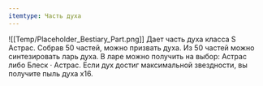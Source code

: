 ```yaml
---
itemtype: Часть духа
---
```

![[Temp/Placeholder_Bestiary_Part.png]]
Дает часть духа класса S Астрас. Собрав 50 частей, можно призвать духа. Из 50 частей можно синтезировать ларь духа. В ларе можно получить на выбор: Астрас либо Блеск · Астрас. Если дух достиг максимальной звездности, вы получите пыль духа х16.
